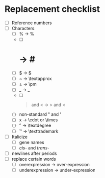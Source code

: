 # Replacement checklist

- [ ] Reference numbers
- [ ] Characters
  - [ ] % -> \%
  - [ ] # -> \#
  - [ ] $ -> \$
  - [ ] ~ -> \textapprox
  - [ ] ± -> \pm
  - [ ] _ -> \_
  - [ ] > and < -> $>$ and $<$
  - [ ] non-standard " and '
  - [ ] x -> \cdot or \times
  - [ ] ° -> \textdegree
  - [ ] ™ -> \texttrademark
- [ ] Italicize
  - [ ] gene names
  - [ ] _cis_- and _trans_-
- [ ] newlines after periods
- [ ] replace certain words
  - [ ] overexpression -> over-expression
  - [ ] underexpression -> under-expression

